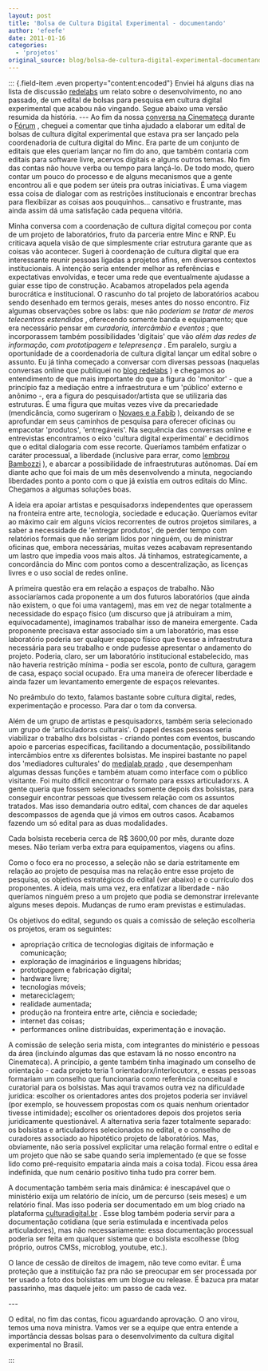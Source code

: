 ```yaml
---
layout: post
title: 'Bolsa de Cultura Digital Experimental - documentando'
author: 'efeefe'
date: 2011-01-16
categories:
  - 'projetos'
original_source: blog/bolsa-de-cultura-digital-experimental-documentando.html
---
```


::: {.field-item .even property="content:encoded"}
Enviei há alguns dias na lista de discussão [redelabs](http://groups.google.com/group/redelabs) um relato sobre o desenvolvimento, no ano passado, de um edital de bolsas para pesquisa em cultura digital experimental que acabou não vingando. Segue abaixo uma versão resumida da história. \-\-- Ao fim da nossa [conversa na Cinemateca](http://culturadigital.br/redelabs/2010/11/encontro-redelabs-como-foi/) durante o [Fórum](http://culturadigital.br/) , cheguei a comentar que tinha ajudado a elaborar um edital de bolsas de cultura digital experimental que estava pra ser lançado pela coordenadoria de cultura digital do Minc. Era parte de um conjunto de editais que eles queriam lançar no fim do ano, que também contaria com editais para software livre, acervos digitais e alguns outros temas. No fim das contas não houve verba ou tempo para lançá-lo. De todo modo, quero contar um pouco do processo e de alguns mecanismos que a gente encontrou ali e que podem ser úteis pra outras iniciativas. É uma viagem essa coisa de dialogar com as restrições institucionais e encontrar brechas para flexibiizar as coisas aos pouquinhos\... cansativo e frustrante, mas ainda assim dá uma satisfação cada pequena vitória.

<div>

Minha conversa com a coordenação de cultura digital começou por conta de um projeto de laboratórios, fruto da parceria entre Minc e RNP. Eu criticava aquela visão de que simplesmente criar estrutura garante que as coisas vão acontecer. Sugeri à coordenação de cultura digital que era interessante reunir pessoas ligadas a projetos afins, em diversos contextos institucionais. A intenção seria entender melhor as referências e expectativas envolvidas, e tecer uma rede que eventualmente ajudasse a guiar esse tipo de construção. Acabamos atropelados pela agenda burocrática e institucional. O rascunho do tal projeto de laboratórios acabou sendo desenhado em termos gerais, meses antes do nosso encontro. Fiz algumas observações sobre os labs: que não *poderiam se tratar de meros telecentros estendidos* , oferecendo somente banda e equipamento; que era necessário pensar em *curadoria, intercâmbio e eventos* ; que incorporassem também possibilidades \'digitais\' que vão *além das redes de informação, com prototipagem e telepresença* . Em paralelo, surgiu a oportunidade de a coordenadoria de cultura digital lançar um edital sobre o assunto. Eu já tinha começado a conversar com diversas pessoas (naquelas conversas online que publiquei no [blog redelabs](http://culturadigital.br/redelabs) ) e chegamos ao entendimento de que mais importante do que a figura do \'monitor\' - que a princípio faz a mediação entre a infraestrutura e um \'público\' externo e anônimo -, era a figura do pesquisador/artista que se utilizaria das estruturas. É uma figura que muitas vezes vive da precariedade (mendicância, como sugeriram o [Novaes e a Fabib](http://estudiolivre.org/tiki-index.php?page=LivroSubmidialogia4) ), deixando de se aprofundar em seus caminhos de pesquisa para oferecer oficinas ou empacotar \'produtos\', \'entregáveis\'. Na sequência das conversas online e entrevistas encontramos o eixo \'cultura digital experimental\' e decidimos que o edital dialogaria com esse recorte. Queríamos também enfatizar o caráter processual, a liberdade (inclusive para errar, como [lembrou Bambozzi](http://culturadigital.br/redelabs/2010/06/cultura-digital-experimental-parte-1-twitter/) ), e abarcar a possibilidade de infraestruturas autônomas. Daí em diante acho que foi mais de um mês desenvolvendo a minuta, negociando liberdades ponto a ponto com o que já existia em outros editais do Minc. Chegamos a algumas soluções boas.

</div>

<div>

<div>

A ideia era apoiar artistas e pesquisadorxs independentes que operassem na fronteira entre arte, tecnologia, sociedade e educação. Queríamos evitar ao máximo cair em alguns vícios recorrentes de outros projetos similares, a saber a necessidade de \'entregar produtos\', de perder tempo com relatórios formais que não seriam lidos por ninguém, ou de ministrar oficinas que, embora necessárias, muitas vezes acabavam representando um lastro que impedia voos mais altos. Já tínhamos, estrategicamente, a concordância do Minc com pontos como a descentralização, as licenças livres e o uso social de redes online.

</div>

<div>

A primeira questão era em relação a espaços de trabalho. Não associaríamos cada proponente a um dos futuros laboratórios (que ainda não existem, o que foi uma vantagem), mas em vez de negar totalmente a necessidade do espaço físico (um discurso que já atribuíram a mim, equivocadamente), imaginamos trabalhar isso de maneira emergente. Cada proponente precisava estar associado sim a um laboratório, mas esse laboratório poderia ser qualquer espaço físico que tivesse a infraestrutura necessária para seu trabalho e onde pudesse apresentar o andamento do projeto. Poderia, claro, ser um laboratório institucional estabelecido, mas não haveria restrição mínima - podia ser escola, ponto de cultura, garagem de casa, espaço social ocupado. Era uma maneira de oferecer liberdade e ainda fazer um levantamento emergente de espaços relevantes.

</div>

<div>

No preâmbulo do texto, falamos bastante sobre cultura digital, redes, experimentação e processo. Para dar o tom da conversa.

</div>

<div>

Além de um grupo de artistas e pesquisadorxs, também seria selecionado um grupo de \'articuladorxs culturais\'. O papel dessas pessoas seria viabilizar o trabalho dxs bolsistas - criando pontes com eventos, buscando apoio e parcerias específicas, facilitando a documentação, possibilitando intercâmbios entre xs diferentes bolsistas. Me inspirei bastante no papel dos \'mediadores culturales\' do [medialab prado](http://medialab-prado.es/) , que desempenham algumas dessas funções e também atuam como interface com o público visitante. Foi muito difícil encontrar o formato para essxs articuladorxs. A gente queria que fossem selecionadxs somente depois dxs bolsistas, para conseguir encontrar pessoas que tivessem relação com os assuntos tratados. Mas isso demandaria outro edital, com chances de dar aqueles descompassos de agenda que já vimos em outros casos. Acabamos fazendo um só edital para as duas modalidades.

</div>

<div>

Cada bolsista receberia cerca de R\$ 3600,00 por mês, durante doze meses. Não teriam verba extra para equipamentos, viagens ou afins.

</div>

<div>

Como o foco era no processo, a seleção não se daria estritamente em relação ao projeto de pesquisa mas na relação entre esse projeto de pesquisa, os objetivos estratégicos do edital (ver abaixo) e o currículo dos proponentes. A ideia, mais uma vez, era enfatizar a liberdade - não queríamos ninguém preso a um projeto que podia se demonstrar irrelevante alguns meses depois. Mudanças de rumo eram previstas e estimuladas.

</div>

<div>

Os objetivos do edital, segundo os quais a comissão de seleção escolheria os projetos, eram os seguintes:

</div>

<div>

-   apropriação crítica de tecnologias digitais de informação e comunicação;
-   exploração de imaginários e linguagens híbridas;
-   prototipagem e fabricação digital;
-   hardware livre;
-   tecnologias móveis;
-   metareciclagem;
-   realidade aumentada;
-   produção na fronteira entre arte, ciência e sociedade;
-   internet das coisas;
-   performances online distribuídas, experimentação e inovação.

</div>

<div>

A comissão de seleção seria mista, com integrantes do ministério e pessoas da área (incluindo algumas das que estavam lá no nosso encontro na Cinemateca). A princípio, a gente também tinha imaginado um conselho de orientação - cada projeto teria 1 orientadorx/interlocutorx, e essas pessoas formariam um conselho que funcionaria como referência conceitual e curatorial para os bolsistas. Mas aqui travamos outra vez na dificuldade jurídica: escolher os orientadores antes dos projetos poderia ser inviável (por exemplo, se houvessem propostas com os quais nenhum orientador tivesse intimidade); escolher os orientadores depois dos projetos seria juridicamente questionável. A alternativa seria fazer totalmente separado: os bolsistas e articuladores selecionados no edital, e o conselho de curadores associado ao hipotético projeto de laboratórios. Mas, obviamente, não seria possível explicitar uma relação formal entre o edital e um projeto que não se sabe quando seria implementado (e que se fosse lido como pré-requisito empataria ainda mais a coisa toda). Ficou essa área indefinida, que num cenário positivo tinha tudo pra correr bem.

</div>

<div>

A documentação também seria mais dinâmica: é inescapável que o ministério exija um relatório de início, um de percurso (seis meses) e um relatório final. Mas isso poderia ser documentado em um blog criado na plataforma [culturadigital.br](http://culturadigital.br/) . Esse blog também poderia servir para a documentação cotidiana (que seria estimulada e incentivada pelos articuladores), mas não necessariamente: essa documentação processual poderia ser feita em qualquer sistema que o bolsista escolhesse (blog próprio, outros CMSs, microblog, youtube, etc.).

</div>

<div>

O lance de cessão de direitos de imagem, não teve como evitar. É uma proteção que a instituição faz pra não se preocupar em ser processada por ter usado a foto dos bolsistas em um blogue ou release. É bazuca pra matar passarinho, mas daquele jeito: um passo de cada vez.

</div>

<div>

\-\--

</div>

<div>

O edital, no fim das contas, ficou aguardando aprovação. O ano virou, temos uma nova ministra. Vamos ver se a equipe que entra entende a importância dessas bolsas para o desenvolvimento da cultura digital experimental no Brasil.

</div>

</div>
:::
